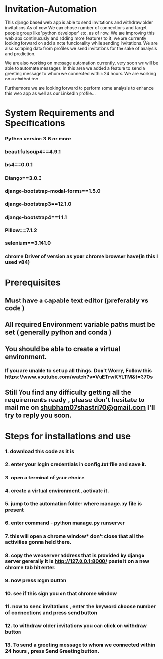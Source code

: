 # Invitation-Automation
This django based web app is able to send invitations and withdraw older invitations.As of now We can chose number of connections and target people group like 'python developer' etc. as of now. We are improving this web app continuously and adding more features to it, we are currently looking forward on add a note funcionality while sending invitations.
We are also scraping data from profiles we send invitations for the sake of analysis and prediction.

We are also working on message automation currently, very soon we will be able to automate messages. In this area we added a feature to send a greeting message to whom we connected within 24 hours. We are working on a chatbot too.

Furthermore we are looking forward to perform some analysis to enhance this web app as well as our LinkedIn profile...

# System Requirements and Specifications

### Python version 3.6 or more
### beautifulsoup4==4.9.1
### bs4==0.0.1
### Django==3.0.3
### django-bootstrap-modal-forms==1.5.0
### django-bootstrap3==12.1.0
### django-bootstrap4==1.1.1
### Pillow==7.1.2
### selenium==3.141.0
### chrome Driver of version as your chrome browser have(in this I used v84)



# Prerequisites

## Must have a capable text editor (preferably vs code ) 
## All required Environment variable paths must be set ( generally python and conda )
## You should be able to create a virtual environment.
### If you are unable to set up all things. Don't Worry, Follow this https://www.youtube.com/watch?v=VuETrwKYLTM&t=370s
## Still You find any difficulty getting all the requirements ready , please don't hesitate to mail me on shubham07shastri70@gmail.com I'll try to reply you soon.



# Steps for installations and use

### 1. download this code as it is 
### 2. enter your login credentials in config.txt file and save it.
### 3. open a terminal of your choice
### 4. create a virtual environment , activate it.
### 5. jump to the automation folder where manage.py file is present
### 6. enter command - python manage.py runserver
### 7. this will open a chrome window* don't close that all the activities gonna held there.
### 8. copy the webserver address that is provided by django server gererally it is http://127.0.0.1:8000/ paste it on a new chrome tab hit enter.
### 9. now press login button
### 10. see if this sign you on that chrome window
### 11. now to send invitations , enter the keyword choose number of connections and press send button
### 12. to withdraw older invitations you can click on withdraw button
### 13. To send a greeting message to whom we connected within 24 hours , press  Send Greeting  button.



